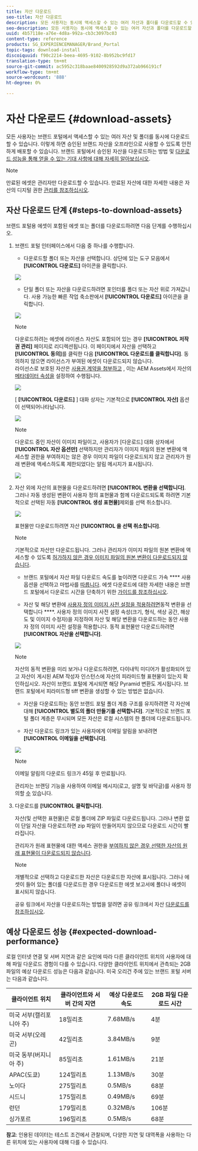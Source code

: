 ```yaml
---
title: 자산 다운로드
seo-title: 자산 다운로드
description: 모든 사용자는 동시에 액세스할 수 있는 여러 자산과 폴더를 다운로드할 수 있습니다. 이렇게 하면 승인된 브랜드 자산을 오프라인으로 사용할 수 있도록 안전하게 배포할 수 있습니다.
seo-description: 모든 사용자는 동시에 액세스할 수 있는 여러 자산과 폴더를 다운로드할 수 있습니다. 이렇게 하면 승인된 브랜드 자산을 오프라인으로 사용할 수 있도록 안전하게 배포할 수 있습니다.
uuid: 4b57118e-a76e-4d8a-992a-cb3c3097bc03
content-type: reference
products: SG_EXPERIENCEMANAGER/Brand_Portal
topic-tags: download-install
discoiquuid: f90c2214-beea-4695-9102-8b952bc9fd17
translation-type: tm+mt
source-git-commit: ac5952c318baae8400928592d9a372ab966191cf
workflow-type: tm+mt
source-wordcount: '888'
ht-degree: 0%

---
```



# 자산 다운로드 {#download-assets}

모든 사용자는 브랜드 포털에서 액세스할 수 있는 여러 자산 및 폴더를 동시에 다운로드할 수 있습니다. 이렇게 하면 승인된 브랜드 자산을 오프라인으로 사용할 수 있도록 안전하게 배포할 수 있습니다. 브랜드 포털에서 승인된 자산을 다운로드하는 방법 및 [다운로드 성능을 통해 얻을 수 있는 기대 사항에 대해 자세히 알아보십시오](../using/brand-portal-download-users.md#main-pars-header).

>[!NOTE]
>
>만료된 에셋은 관리자만 다운로드할 수 있습니다. 만료된 자산에 대한 자세한 내용은 자산의 디지털 권한 [관리를 참조하십시오](../using/manage-digital-rights-of-assets.md).


## 자산 다운로드 단계 {#steps-to-download-assets}

브랜드 포털용 에셋이 포함된 에셋 또는 폴더를 다운로드하려면 다음 단계를 수행하십시오.

1. 브랜드 포털 인터페이스에서 다음 중 하나를 수행합니다.

   * 다운로드할 폴더 또는 자산을 선택합니다. 상단에 있는 도구 모음에서 **[!UICONTROL 다운로드]** 아이콘을 클릭합니다.

   ![](assets/downloadassets-1.png)

   * 단일 폴더 또는 자산을 다운로드하려면 포인터를 폴더 또는 자산 위로 가져갑니다. 사용 가능한 빠른 작업 축소판에서 **[!UICONTROL 다운로드]** 아이콘을 클릭합니다.

   ![](assets/downloadsingleasset-1.png)

   >[!NOTE]
   >
   >다운로드하려는 에셋에 라이센스 자산도 포함되어 있는 경우 **[!UICONTROL 저작권 관리]** 페이지로 리디렉션됩니다. 이 페이지에서 자산을 선택하고 **[!UICONTROL 동의]**&#x200B;를 클릭한 다음 **[!UICONTROL 다운로드를 클릭합니다]**. 동의하지 않으면 라이선스가 부여된 에셋이 다운로드되지 않습니다.\
   >라이선스로 보호된 자산은 [사용권 계약을 첨부하고](https://helpx.adobe.com/experience-manager/6-5/assets/using/drm.html#DigitalRightsManagementinAssets) , 이는 AEM Assets에서 자산의 [메타데이터 속성을](https://helpx.adobe.com/experience-manager/6-5/assets/using/drm.html#DigitalRightsManagementinAssets) 설정하여 수행됩니다.

   ![](assets/licensed-asset-download-1.png)

   [ **[!UICONTROL 다운로드]** ] 대화 상자는 기본적으로 **[!UICONTROL 자산]** 옵션이 선택되어나타납니다.

   ![](assets/donload-assets-dialog-1.png)

   >[!NOTE]
   >
   >다운로드 중인 자산이 이미지 파일이고, 사용자가 [다운로드] 대화 상자에서 **[!UICONTROL 자산 옵션만]** 선택하지만 관리자가 이미지 파일의 원본 변환에 액세스할 [](../using/brand-portal-adding-users.md#main-pars-procedure-202029708) 권한을 부여하지는 않은 경우 이미지 파일이 다운로드되지 않고 관리자가 원래 변환에 액세스하도록 제한되었다는 알림 메시지가 표시됩니다.

   ![](assets/restrictaccess-note.png)

1. 자산 외에 자산의 표현물을 다운로드하려면 **[!UICONTROL 변환을 선택합니다]**. 그러나 자동 생성된 변환이 사용자 정의 표현물과 함께 다운로드되도록 하려면 기본적으로 선택된 자동 **[!UICONTROL 생성 표현물]**&#x200B;제외를 선택 취소합니다.

   ![](assets/exclude-auto-renditions.png)

   표현물만 다운로드하려면 자산 **[!UICONTROL 을 선택 취소합니다]**.

   >[!NOTE]
   >
   >기본적으로 자산만 다운로드됩니다. 그러나 관리자가 이미지 파일의 원본 변환에 액세스할 수 있도록 [허가하지 않은 경우 이미지 파일의 원본 변환이 다운로드되지 않습니다](../using/brand-portal-adding-users.md#main-pars-procedure-202029708).

   * 브랜드 포털에서 자산 파일 다운로드 속도를 높이려면 다운로드 가속 **** 사용 옵션을 선택하고 마법사를 [따릅니다](../using/accelerated-download.md#main-pars-header-405749062). 에셋 다운로드에 대한 자세한 내용은 브랜드 포털에서 다운로드 시간을 단축하기 위한 [가이드를 참조하십시오](../using/accelerated-download.md).

   * 자산 및 해당 변환에 [사용자 정의 이미지 사전 설정을 적용하려면](../using/brand-portal-image-presets.md#applyimagepresetswhendownloadingimages)동적 변환을 선택합니다 ****. 사용자 정의 이미지 사전 설정 속성(크기, 형식, 색상 공간, 해상도 및 이미지 수정자)을 지정하여 자산 및 해당 변환을 다운로드하는 동안 사용자 정의 이미지 사전 설정을 적용합니다. 동적 표현물만 다운로드하려면 **[!UICONTROL 자산을 선택합니다]**.

   ![](assets/dynamic-renditions.png)

   >[!NOTE]
   >
   >자산의 동적 변환을 미리 보거나 다운로드하려면, 다이내믹 미디어가 활성화되어 있고 자산이 게시된 AEM 작성자 인스턴스에 자산의 피라미드형 표현물이 있는지 확인하십시오. 자산이 브랜드 포털에 게시되면 해당 Pyramid 변환도 게시됩니다. 브랜드 포털에서 피라미드형 tiff 변환을 생성할 수 있는 방법은 없습니다.

   * 자산을 다운로드하는 동안 브랜드 포털 폴더 계층 구조를 유지하려면 각 자산에 대해 **[!UICONTROL 별도의 폴더 만들기를 선택합니다]**. 기본적으로 브랜드 포털 폴더 계층은 무시되며 모든 자산은 로컬 시스템의 한 폴더에 다운로드됩니다.

   * 자산 다운로드 링크가 있는 사용자에게 이메일 알림을 보내려면 **[!UICONTROL 이메일을 선택합니다]**.

   ![](assets/download-link.png)

   >[!NOTE]
   >
   >이메일 알림의 다운로드 링크가 45일 후 만료됩니다.
   >
   >관리자는 브랜딩 기능을 사용하여 이메일 메시지(로고, 설명 및 바닥글)를 사용자 정의할 [수](../using/brand-portal-branding.md) 있습니다.

1. 다운로드를 **[!UICONTROL 클릭합니다]**.

   자산(및 선택한 표현물)은 로컬 폴더에 ZIP 파일로 다운로드됩니다. 그러나 변환 없이 단일 자산을 다운로드하면 zip 파일이 만들어지지 않으므로 다운로드 시간이 빨라집니다.

   관리자가 원래 표현물에 대한 액세스 권한을 [부여하지 않은 경우 선택한 자산의 원래 표현물이 다운로드되지 않습니다](../using/brand-portal-adding-users.md#main-pars-procedure-202029708).

   >[!NOTE]
   >
   >개별적으로 선택하고 다운로드한 자산은 다운로드한 자산에 표시됩니다. 그러나 에셋이 들어 있는 폴더를 다운로드한 경우 다운로드한 에셋 보고서에 폴더나 에셋이 표시되지 않습니다.

   공유 링크에서 자산을 다운로드하는 방법을 알려면 공유 링크에서 자산 [다운로드를 참조하십시오](../using/brand-portal-link-share.md#main-pars-header-1703469193).

## 예상 다운로드 성능 {#expected-download-performance}

로컬 인터넷 연결 및 서버 지연과 같은 요인에 따라 다른 클라이언트 위치의 사용자에 대해 파일 다운로드 경험이 다를 수 있습니다. 다양한 클라이언트 위치에서 관측되는 2GB 파일의 예상 다운로드 성능은 다음과 같습니다. 미국 오리건 주에 있는 브랜드 포털 서버는 다음과 같습니다.

| 클라이언트 위치 | 클라이언트와 서버 간의 지연 | 예상 다운로드 속도 | 2GB 파일 다운로드 시간 |
|-------------------------|-----------------------------------|-------------------------|------------------------------------|
| 미국 서부(캘리포니아 주) | 18밀리초 | 7.68MB/s | 4분 |
| 미국 서부(오레곤) | 42밀리초 | 3.84MB/s | 9분 |
| 미국 동부(버지니아 주) | 85밀리초 | 1.61MB/s | 21분 |
| APAC(도쿄) | 124밀리초 | 1.13MB/s | 30분 |
| 노이다 | 275밀리초 | 0.5MB/s | 68분 |
| 시드니 | 175밀리초 | 0.49MB/s | 69분 |
| 런던 | 179밀리초 | 0.32MB/s | 106분 |
| 싱가포르 | 196밀리초 | 0.5MB/s | 68분 |

**참고**: 인용된 데이터는 테스트 조건에서 관찰되며, 다양한 지연 및 대역폭을 사용하는 다른 위치에 있는 사용자에 대해 다를 수 있습니다.
